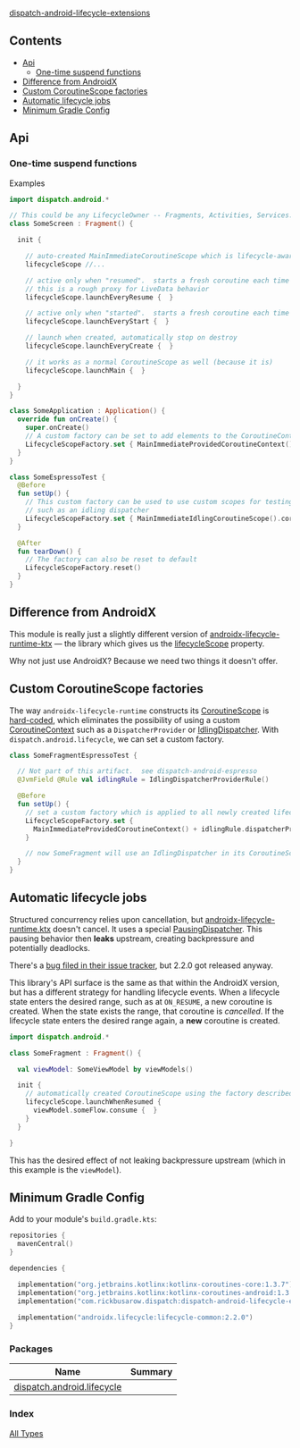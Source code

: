 [dispatch-android-lifecycle-extensions](./index.md)

## Contents

* [Api](#api)
  * [One-time suspend functions](#one-time-suspend-functions)
* [Difference from AndroidX](#difference-from-androidx)
* [Custom CoroutineScope factories](#custom-coroutinescope-factories)
* [Automatic lifecycle jobs](#automatic-lifecycle-jobs)
* [Minimum Gradle Config](#minimum-gradle-config)

## Api

### One-time suspend functions

Examples

``` kotlin
import dispatch.android.*

// This could be any LifecycleOwner -- Fragments, Activities, Services...
class SomeScreen : Fragment() {

  init {

    // auto-created MainImmediateCoroutineScope which is lifecycle-aware
    lifecycleScope //...

    // active only when "resumed".  starts a fresh coroutine each time
    // this is a rough proxy for LiveData behavior
    lifecycleScope.launchEveryResume {  }

    // active only when "started".  starts a fresh coroutine each time
    lifecycleScope.launchEveryStart {  }

    // launch when created, automatically stop on destroy
    lifecycleScope.launchEveryCreate {  }

    // it works as a normal CoroutineScope as well (because it is)
    lifecycleScope.launchMain {  }

  }
}
```

``` kotlin
class SomeApplication : Application() {
  override fun onCreate() {
    super.onCreate()
    // A custom factory can be set to add elements to the CoroutineContext
    LifecycleScopeFactory.set { MainImmediateProvidedCoroutineContext() + SomeCustomElement() }
  }
}
```

``` kotlin
class SomeEspressoTest {
  @Before
  fun setUp() {
    // This custom factory can be used to use custom scopes for testing,
    // such as an idling dispatcher
    LifecycleScopeFactory.set { MainImmediateIdlingCoroutineScope().coroutineContext }
  }

  @After
  fun tearDown() {
    // The factory can also be reset to default
    LifecycleScopeFactory.reset()
  }
}
```

## Difference from AndroidX

This module is really just a slightly different version of [androidx-lifecycle-runtime-ktx](https://developer.android.com/jetpack/androidx/releases/lifecycle) — the library which gives us the [lifecycleScope](https://cs.android.com/androidx/platform/frameworks/support/+/androidx-master-dev:lifecycle/lifecycle-runtime-ktx/src/main/java/androidx/lifecycle/Lifecycle.kt;l=44) property.

Why not just use AndroidX?  Because we need two things it doesn't offer.

## Custom CoroutineScope factories

The way `androidx-lifecycle-runtime` constructs its [CoroutineScope](https://kotlin.github.io/kotlinx.coroutines/kotlinx-coroutines-core/kotlinx.coroutines/coroutine-scope.html) is [hard-coded](https://cs.android.com/androidx/platform/frameworks/support/+/androidx-master-dev:lifecycle/lifecycle-runtime-ktx/src/main/java/androidx/lifecycle/Lifecycle.kt;l=44), which eliminates the possibility of using a custom [CoroutineContext](https://kotlinlang.org/api/latest/jvm/stdlib/kotlin.coroutines/-coroutine-context/) such as a `DispatcherProvider` or [IdlingDispatcher](https://rbusarow.github.io/Dispatch/dispatch-android-espresso//dispatch.android.espresso/-idling-dispatcher/index.html). With `dispatch.android.lifecycle`, we can set a custom factory.

``` kotlin
class SomeFragmentEspressoTest {

  // Not part of this artifact.  see dispatch-android-espresso
  @JvmField @Rule val idlingRule = IdlingDispatcherProviderRule()

  @Before
  fun setUp() {
    // set a custom factory which is applied to all newly created lifecycleScopes
    LifecycleScopeFactory.set {
      MainImmediateProvidedCoroutineContext() + idlingRule.dispatcherProvider
    }

    // now SomeFragment will use an IdlingDispatcher in its CoroutineScope
  }
}
```

## Automatic lifecycle jobs

Structured concurrency relies upon cancellation, but [androidx-lifecycle-runtime.ktx](https://developer.android.com/jetpack/androidx/releases/lifecycle) doesn't cancel.  It uses a special [PausingDispatcher](https://cs.android.com/androidx/platform/frameworks/support/+/androidx-master-dev:lifecycle/lifecycle-runtime-ktx/src/main/java/androidx/lifecycle/PausingDispatcher.kt). This pausing behavior then **leaks** upstream, creating backpressure and potentially deadlocks.

There's a [bug filed in their issue tracker](https://issuetracker.google.com/issues/146370660), but 2.2.0 got released anyway.

This library's API surface is the same as that within the AndroidX version, but has a different strategy for handling lifecycle events.  When a lifecycle state enters the desired range, such as at `ON_RESUME`, a new coroutine is created.  When the state exists the range, that coroutine is *cancelled*. If the lifecycle state enters the desired range again, a **new** coroutine is created.

``` kotlin
import dispatch.android.*

class SomeFragment : Fragment() {

  val viewModel: SomeViewModel by viewModels()

  init {
    // automatically created CoroutineScope using the factory described above
    lifecycleScope.launchWhenResumed {
      viewModel.someFlow.consume {  }
    }
  }

}
```

This has the desired effect of not leaking backpressure upstream (which in this example is the `viewModel`).

## Minimum Gradle Config

Add to your module's `build.gradle.kts`:

``` kotlin
repositories {
  mavenCentral()
}

dependencies {

  implementation("org.jetbrains.kotlinx:kotlinx-coroutines-core:1.3.7")
  implementation("org.jetbrains.kotlinx:kotlinx-coroutines-android:1.3.7")
  implementation("com.rickbusarow.dispatch:dispatch-android-lifecycle-extensions:1.0.0-beta04")
  
  implementation("androidx.lifecycle:lifecycle-common:2.2.0")
}
```

### Packages

| Name | Summary |
|---|---|
| [dispatch.android.lifecycle](dispatch.android.lifecycle/index.md) |  |

### Index

[All Types](alltypes/index.md)
